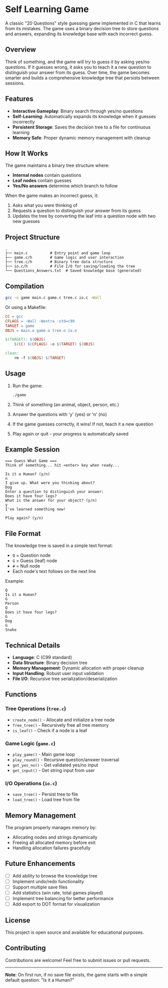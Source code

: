 # Self Learning Game

A classic "20 Questions" style guessing game implemented in C that learns from its mistakes. The game uses a binary decision tree to store questions and answers, expanding its knowledge base with each incorrect guess.

## Overview

Think of something, and the game will try to guess it by asking yes/no questions. If it guesses wrong, it asks you to teach it a new question to distinguish your answer from its guess. Over time, the game becomes smarter and builds a comprehensive knowledge tree that persists between sessions.

## Features

- **Interactive Gameplay**: Binary search through yes/no questions
- **Self-Learning**: Automatically expands its knowledge when it guesses incorrectly
- **Persistent Storage**: Saves the decision tree to a file for continuous learning
- **Memory Safe**: Proper dynamic memory management with cleanup

## How It Works

The game maintains a binary tree structure where:
- **Internal nodes** contain questions
- **Leaf nodes** contain guesses
- **Yes/No answers** determine which branch to follow

When the game makes an incorrect guess, it:
1. Asks what you were thinking of
2. Requests a question to distinguish your answer from its guess
3. Updates the tree by converting the leaf into a question node with two new guesses

## Project Structure

```
.
├── main.c          # Entry point and game loop
├── game.c/h        # Game logic and user interaction
├── tree.c/h        # Binary tree data structure
├── io.c/h          # File I/O for saving/loading the tree
└── Questions_Answers.txt  # Saved knowledge base (generated)
```

## Compilation

```bash
gcc -o game main.c game.c tree.c io.c -Wall
```

Or using a Makefile:

```makefile
CC = gcc
CFLAGS = -Wall -Wextra -std=c99
TARGET = game
OBJS = main.o game.o tree.o io.o

$(TARGET): $(OBJS)
	$(CC) $(CFLAGS) -o $(TARGET) $(OBJS)

clean:
	rm -f $(OBJS) $(TARGET)
```

## Usage

1. Run the game:
   ```bash
   ./game
   ```

2. Think of something (an animal, object, person, etc.)

3. Answer the questions with 'y' (yes) or 'n' (no)

4. If the game guesses correctly, it wins! If not, teach it a new question

5. Play again or quit - your progress is automatically saved

## Example Session

```
=== Guess What Game ===
Think of something... hit <enter> key when ready...

Is it a Human? (y/n)
n
I give up. What were you thinking about?
Dog
Enter a question to distinguish your answer:
Does it have four legs?
What is the answer for your object? (y/n)
y
I've learned something new!

Play again? (y/n)
```

## File Format

The knowledge tree is saved in a simple text format:
- `Q` = Question node
- `G` = Guess (leaf) node
- `#` = Null node
- Each node's text follows on the next line

Example:
```
Q
Is it a Human?
G
Person
Q
Does it have four legs?
G
Dog
G
Snake
```

## Technical Details

- **Language**: C (C99 standard)
- **Data Structure**: Binary decision tree
- **Memory Management**: Dynamic allocation with proper cleanup
- **Input Handling**: Robust user input validation
- **File I/O**: Recursive tree serialization/deserialization

## Functions

### Tree Operations (`tree.c`)
- `create_node()` - Allocate and initialize a tree node
- `free_tree()` - Recursively free all tree memory
- `is_leaf()` - Check if a node is a leaf

### Game Logic (`game.c`)
- `play_game()` - Main game loop
- `play_round()` - Recursive question/answer traversal
- `get_yes_no()` - Get validated yes/no input
- `get_input()` - Get string input from user

### I/O Operations (`io.c`)
- `save_tree()` - Persist tree to file
- `load_tree()` - Load tree from file

## Memory Management

The program properly manages memory by:
- Allocating nodes and strings dynamically
- Freeing all allocated memory before exit
- Handling allocation failures gracefully

## Future Enhancements

- [ ] Add ability to browse the knowledge tree
- [ ] Implement undo/redo functionality
- [ ] Support multiple save files
- [ ] Add statistics (win rate, total games played)
- [ ] Implement tree balancing for better performance
- [ ] Add export to DOT format for visualization

## License

This project is open source and available for educational purposes.

## Contributing

Contributions are welcome! Feel free to submit issues or pull requests.

---

**Note**: On first run, if no save file exists, the game starts with a simple default question: "Is it a Human?"
